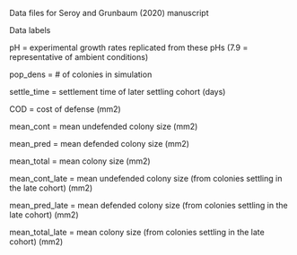 Data files for Seroy and Grunbaum (2020) manuscript

Data labels

pH = experimental growth rates replicated from these pHs (7.9 = representative of ambient conditions)

pop_dens = # of colonies in simulation

settle_time = settlement time of later settling cohort (days)

COD = cost of defense (mm2)

mean_cont = mean undefended colony size (mm2)

mean_pred = mean defended colony size (mm2)

mean_total = mean colony size (mm2)

mean_cont_late = mean undefended colony size (from colonies settling in the late cohort) (mm2)

mean_pred_late = mean defended colony size (from colonies settling in the late cohort) (mm2)

mean_total_late = mean colony size (from colonies settling in the late cohort) (mm2)

